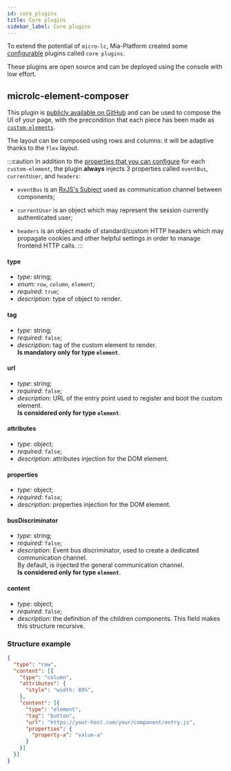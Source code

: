```yaml
---
id: core_plugins
title: Core plugins
sidebar_label: Core plugins
---
```


To extend the potential of `micro-lc`, Mia-Platform created some [configurable](./core_configuration.md#props) plugins called `core plugins`.

These plugins are open source and can be deployed using the console with low effort.

## microlc-element-composer

This plugin is [publicly available on GitHub](https://github.com/micro-lc/microlc-element-composer) and 
can be used to compose the UI of your page, with the precondition that each piece has been made as [`custom-elements`](https://html.spec.whatwg.org/multipage/custom-elements.html#custom-elements).

The layout can be composed using rows and columns: it will be adaptive thanks to the `flex` layout.

:::caution
In addition to the [properties that you can configure](./core_plugins.md#config) for each `custom-element`, 
the plugin **always** injects 3 properties called `eventBus`, `currentUser`, and `headers`:
- `eventBus` is an [RxJS's Subject](https://rxjs.dev/guide/subject) used as communication channel between components;

- `currentUser` is an object which may represent the session currently authenticated user;

- `headers` is an object made of standard/custom HTTP headers which may propagate cookies and other helpful settings in order to manage frontend HTTP calls.
:::

#### type
- _type_: string;
- _enum_: `row`, `column`, `element`;
- _required_: `true`;
- _description_: type of object to render.

#### tag
- _type_: string;
- _required_: `false`;
- _description_: tag of the custom element to render.  
  **Is mandatory only for type `element`**.

#### url
- _type_: string;
- _required_: `false`;
- _description_: URL of  the entry point used to register and boot the custom element.  
  **Is considered only for type `element`**.

#### attributes
- _type_: object;
- _required_: `false`;
- _description_: attributes injection for the DOM element.

#### properties
- _type_: object;
- _required_: `false`;
- _description_: properties injection for the DOM element.

#### busDiscriminator
- _type_: string;
- _required_: `false`;
- _description_: Event bus discriminator, used to create a dedicated communication channel.  
  By default, is injected the general communication channel.  
  **Is considered only for type `element`**.

#### content
- _type_: object;
- _required_: `false`;
- _description_: the definition of the children components. This field makes this structure recursive.

### Structure example
```json
{
  "type": "row",
  "content": [{
    "type": "column",
    "attributes": {
      "style": "width: 89%",
    },
    "content": [{
      "type": "element",
      "tag": "button",
      "url": "https://your-host.com/your/component/entry.js",
      "properties": {
        "property-a": "value-a"
      }
    }]
  }]
}
```
